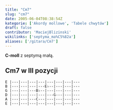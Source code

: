 ```yaml
---
title: "Cm7"
slug: "cm7"
date: 2005-06-04T08:38:54Z
kategorie: ['Akordy mollowe', 'Tabele chwytów']
draft: false
contributor: 'MaciejBlizinski'
wikilinks: ['septyma_ma%C5%82a']
aliases: ['/gitara/Cm7']
---
```

**C-moll** z septymą małą<!-- link nie odnosił się do niczego: 'Cm7' ('content/parked/tabele-chwytow/Cm7.md') links to 'septyma_mała' ('content/parked/tabele-chwytow/septyma_mała.md') and that does not exist -->.

## Cm7 w III pozycji


```
E |---|---|---|---|---|---|---|---
B |---|---|---|---E♭--|---|---|---
G |---|---|---B♭--|---|---|---|---
D |---|---|---|---|---G---|---|---
A |---|---|---C---|---|---|---|---
E |---|---|---|---|---|---|---|---
```



